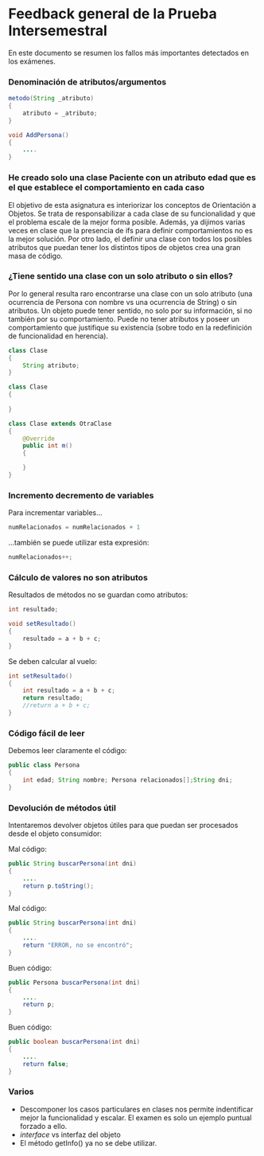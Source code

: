 # Feedback general de la Prueba Intersemestral

En este documento se resumen los fallos más importantes detectados en los exámenes.

### Denominación de atributos/argumentos

```java
metodo(String _atributo)
{
	atributo = _atributo;
}
```

```java
void AddPersona()
{
	....
}
```
### He creado solo una clase Paciente con un atributo edad que es el que establece el comportamiento en cada caso

El objetivo de esta asignatura es interiorizar los conceptos de Orientación a Objetos. Se trata de responsabilizar a cada clase de su funcionalidad y que el problema escale de la mejor forma posible. Además, ya dijimos varias veces en clase que la presencia de ifs para definir comportamientos no es la mejor solución. Por otro lado, el definir una clase con todos los posibles atributos que puedan tener los distintos tipos de objetos crea una gran masa de código.


### ¿Tiene sentido una clase con un solo atributo o sin ellos?

Por lo general resulta raro encontrarse una clase con un solo atributo (una ocurrencia de Persona con nombre vs una ocurrencia de String) o sin atributos. Un objeto puede tener sentido, no solo por su información, si no también por su comportamiento. Puede no tener atributos y poseer un comportamiento que justifique su existencia (sobre todo en la redefinición de funcionalidad en herencia).

```java
class Clase
{
	String atributo;
}
```

```java
class Clase
{
	
}
```

```java
class Clase extends OtraClase
{
	@Override
	public int m()
	{

	}
}
```

### Incremento decremento de variables

Para incrementar variables...
```java
numRelacionados = numRelacionados + 1
```
...también se puede utilizar esta expresión:
```java
numRelacionados++;
```

### Cálculo de valores no son atributos

Resultados de métodos no se guardan como atributos:

```java
int resultado;

void setResultado()
{
	resultado = a + b + c;
}
```

Se deben calcular al vuelo:

```java
int setResultado()
{
	int resultado = a + b + c;
	return resultado;
	//return a + b + c;
}
```

### Código fácil de leer

Debemos leer claramente el código:

```java
public class Persona
{
	int edad; String nombre; Persona relacionados[];String dni;
}
```

### Devolución de métodos útil

Intentaremos devolver objetos útiles para que puedan ser procesados desde el objeto consumidor:

Mal código:
```java
public String buscarPersona(int dni)
{
	....
	return p.toString();
}
```

Mal código:
```java
public String buscarPersona(int dni)
{
	....
	return "ERROR, no se encontró";
}
```

Buen código:
```java
public Persona buscarPersona(int dni)
{
	....
	return p;
}
```

Buen código:
```java
public boolean buscarPersona(int dni)
{
	....
	return false;
}
```

### Varios
- Descomponer los casos particulares en clases nos permite indentificar mejor la funcionalidad y escalar. El examen es solo un ejemplo puntual forzado a ello.
- *interface* vs interfaz del objeto
- El método getInfo() ya no se debe utilizar.